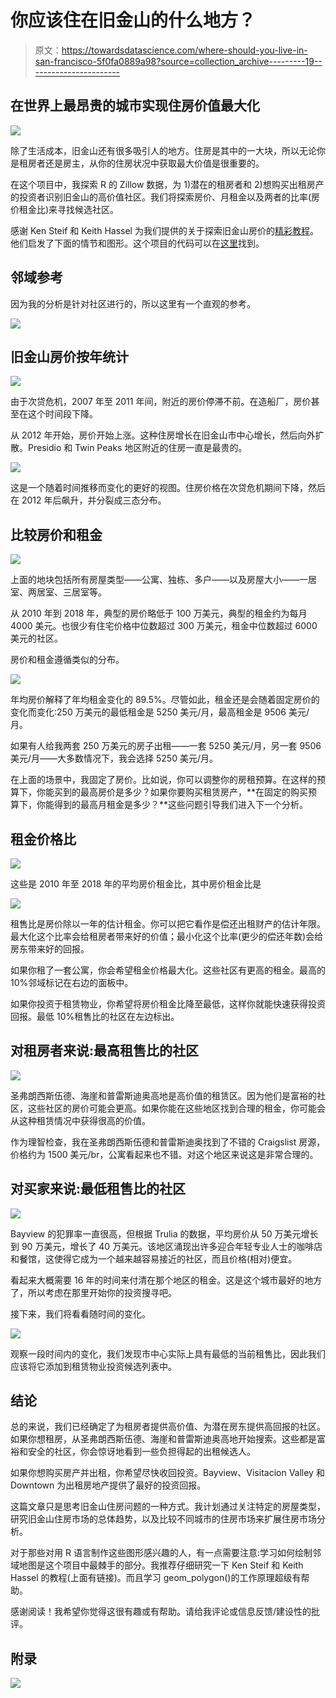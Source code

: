 # 你应该住在旧金山的什么地方？

> 原文：<https://towardsdatascience.com/where-should-you-live-in-san-francisco-5f0fa0889a98?source=collection_archive---------19----------------------->

## 在世界上最昂贵的城市实现住房价值最大化

![](img/460017d5881e226a593d47f8133f4ee1.png)

除了生活成本，旧金山还有很多吸引人的地方。住房是其中的一大块，所以无论你是租房者还是房主，从你的住房状况中获取最大价值是很重要的。

在这个项目中，我探索 R 的 Zillow 数据，为 1)潜在的租房者和 2)想购买出租房产的投资者识别旧金山的高价值社区。我们将探索房价、月租金以及两者的比率(房价租金比)来寻找候选社区。

感谢 Ken Steif 和 Keith Hassel 为我们提供的关于探索旧金山房价的[精彩教程](http://urbanspatialanalysis.com/dataviz-tutorial-mapping-san-francisco-home-prices-using-r/)。他们启发了下面的情节和图形。这个项目的代码可以在[这里](https://github.com/collindching/sf_housing/blob/master/reports/intro_post.pdf)找到。

## 邻域参考

因为我的分析是针对社区进行的，所以这里有一个直观的参考。

![](img/c405b871ae7e338da14335df3b7491a5.png)

## 旧金山房价按年统计

![](img/5f64c8c2a2259fb7c8e084f9cbbc3d26.png)

由于次贷危机，2007 年至 2011 年间，附近的房价停滞不前。在造船厂，房价甚至在这个时间段下降。

从 2012 年开始，房价开始上涨。这种住房增长在旧金山市中心增长，然后向外扩散。Presidio 和 Twin Peaks 地区附近的住房一直是最贵的。

![](img/ec18b6bf080df8478c92eaff30603dff.png)

这是一个随着时间推移而变化的更好的视图。住房价格在次贷危机期间下降，然后在 2012 年后飙升，并分裂成三态分布。

## 比较房价和租金

![](img/88fc3c991a0c526bb1c181af18a1fd43.png)

上面的地块包括所有房屋类型——公寓、独栋、多户——以及房屋大小——一居室、两居室、三居室等。

从 2010 年到 2018 年，典型的房价略低于 100 万美元，典型的租金约为每月 4000 美元。也很少有住宅价格中位数超过 300 万美元，租金中位数超过 6000 美元的社区。

房价和租金遵循类似的分布。

![](img/eebc0682966143d1bf4e58412f7e3dbb.png)

年均房价解释了年均租金变化的 89.5%。尽管如此，租金还是会随着固定房价的变化而变化:250 万美元的最低租金是 5250 美元/月，最高租金是 9506 美元/月。

如果有人给我两套 250 万美元的房子出租——一套 5250 美元/月，另一套 9506 美元/月——大多数情况下，我会选择 5250 美元/月。

在上面的场景中，我固定了房价。比如说，你可以调整你的房租预算。在这样的预算下，你能买到的最高房价是多少？如果你要购买租赁房产，**在固定的购买预算下，你能得到的最高月租金是多少？**这些问题引导我们进入下一个分析。

## 租金价格比

![](img/944aadf56b3eddd199d7541f07adfec1.png)

这些是 2010 年至 2018 年的平均房价租金比，其中房价租金比是

![](img/89aa19933ee6dd520141b1857c097583.png)

租售比是房价除以一年的估计租金。你可以把它看作是偿还出租财产的估计年限。最大化这个比率会给租房者带来好的价值；最小化这个比率(更少的偿还年数)会给房东带来好的回报。

如果你租了一套公寓，你会希望租金价格最大化。这些社区有更高的租金。最高的 10%邻域标记在右边的面板中。

如果你投资于租赁物业，你希望将房价租金比降至最低，这样你就能快速获得投资回报。最低 10%租售比的社区在左边标出。

## 对租房者来说:最高租售比的社区

![](img/77c0a6c11d1d9ef4a26b966be550672c.png)

圣弗朗西斯伍德、海崖和普雷斯迪奥高地是高价值的租赁区。因为他们是富裕的社区，这些社区的房价可能会更高。如果你能在这些地区找到合理的租金，你可能会从这种租赁情况中获得很高的价值。

作为理智检查，我在圣弗朗西斯伍德和普雷斯迪奥找到了不错的 Craigslist 房源，价格约为 1500 美元/br，公寓看起来也不错。对这个地区来说这是非常合理的。

## 对买家来说:最低租售比的社区

![](img/01d4e6c2a74e6b1b21d66fd0b69f0d5e.png)

Bayview 的犯罪率一直很高，但根据 Trulia 的数据，平均房价从 50 万美元增长到 90 万美元，增长了 40 万美元。该地区涌现出许多迎合年轻专业人士的咖啡店和餐馆，这使得它成为一个越来越容易接近的社区，而且价格(相对)便宜。

看起来大概需要 16 年的时间来付清在那个地区的租金。这是这个城市最好的地方了，所以考虑在那里开始你的投资搜寻吧。

接下来，我们将看看随时间的变化。

![](img/1fc234e2074b96ffc764b880a5c30bac.png)

观察一段时间内的变化，我们发现市中心实际上具有最低的当前租售比，因此我们应该将它添加到租赁物业投资候选列表中。

## 结论

总的来说，我们已经确定了为租房者提供高价值、为潜在房东提供高回报的社区。如果你想租房，从圣弗朗西斯伍德、海崖和普雷斯迪奥高地开始搜索。这些都是富裕和安全的社区，你会惊讶地看到一些负担得起的出租候选人。

如果你想购买房产并出租，你希望尽快收回投资。Bayview、Visitacion Valley 和 Downtown 为出租房地产提供了最好的投资回报。

这篇文章只是思考旧金山住房问题的一种方式。我计划通过关注特定的房屋类型，研究旧金山住房市场的总体趋势，以及比较不同城市的住房市场来扩展住房市场分析。

对于那些对用 R 语言制作这些图形感兴趣的人，有一点需要注意:学习如何绘制邻域地图是这个项目中最棘手的部分。我推荐仔细研究一下 Ken Steif 和 Keith Hassel 的教程(上面有链接)。而且学习 geom_polygon()的工作原理超级有帮助。

感谢阅读！我希望你觉得这很有趣或有帮助。请给我评论或信息反馈/建设性的批评。

## 附录

![](img/fe0dd0d9d6120344226b4e590b18b16f.png)